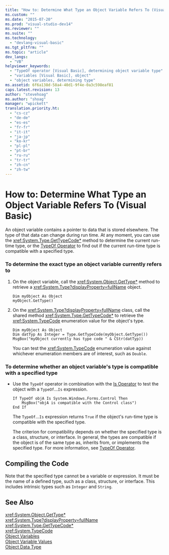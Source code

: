 ```yaml
---
title: "How to: Determine What Type an Object Variable Refers To (Visual Basic)"
ms.custom: ""
ms.date: "2015-07-20"
ms.prod: "visual-studio-dev14"
ms.reviewer: ""
ms.suite: ""
ms.technology: 
  - "devlang-visual-basic"
ms.tgt_pltfrm: ""
ms.topic: "article"
dev_langs: 
  - "VB"
helpviewer_keywords: 
  - "TypeOf operator [Visual Basic], determining object variable type"
  - "variables [Visual Basic], object"
  - "object variables, determining type"
ms.assetid: 6f6a138d-58a4-40d1-9f4e-0a3c598eaf81
caps.latest.revision: 13
author: "stevehoag"
ms.author: "shoag"
manager: "wpickett"
translation.priority.ht: 
  - "cs-cz"
  - "de-de"
  - "es-es"
  - "fr-fr"
  - "it-it"
  - "ja-jp"
  - "ko-kr"
  - "pl-pl"
  - "pt-br"
  - "ru-ru"
  - "tr-tr"
  - "zh-cn"
  - "zh-tw"
---
```

# How to: Determine What Type an Object Variable Refers To (Visual Basic)
An object variable contains a pointer to data that is stored elsewhere. The type of that data can change during run time. At any moment, you can use the <xref:System.Type.GetTypeCode*> method to determine the current run-time type, or the [TypeOf Operator](../../../../visual-basic/language-reference/operators/typeof-operator.md) to find out if the current run-time type is compatible with a specified type.  
  
### To determine the exact type an object variable currently refers to  
  
1.  On the object variable, call the <xref:System.Object.GetType*> method to retrieve a <xref:System.Type?displayProperty=fullName> object.  
  
    ```  
    Dim myObject As Object  
    myObject.GetType()  
    ```  
  
2.  On the <xref:System.Type?displayProperty=fullName> class, call the shared method <xref:System.Type.GetTypeCode*> to retrieve the <xref:System.TypeCode> enumeration value for the object's type.  
  
    ```  
    Dim myObject As Object  
    Dim datTyp As Integer = Type.GetTypeCode(myObject.GetType())  
    MsgBox("myObject currently has type code " & CStr(datTyp))  
    ```  
  
     You can test the <xref:System.TypeCode> enumeration value against whichever enumeration members are of interest, such as `Double`.  
  
### To determine whether an object variable's type is compatible with a specified type  
  
-   Use the `TypeOf` operator in combination with the [Is Operator](../../../../visual-basic/language-reference/operators/is-operator.md) to test the object with a `TypeOf`...`Is` expression.  
  
    ```  
    If TypeOf objA Is System.Windows.Forms.Control Then  
        MsgBox("objA is compatible with the Control class")  
    End If  
    ```  
  
     The `TypeOf`...`Is` expression returns `True` if the object's run-time type is compatible with the specified type.  
  
     The criterion for compatibility depends on whether the specified type is a class, structure, or interface. In general, the types are compatible if the object is of the same type as, inherits from, or implements the specified type. For more information, see [TypeOf Operator](../../../../visual-basic/language-reference/operators/typeof-operator.md).  
  
## Compiling the Code  
 Note that the specified type cannot be a variable or expression. It must be the name of a defined type, such as a class, structure, or interface. This includes intrinsic types such as `Integer` and `String`.  
  
## See Also  
 <xref:System.Object.GetType*>   
 <xref:System.Type?displayProperty=fullName>   
 <xref:System.Type.GetTypeCode*>   
 <xref:System.TypeCode>   
 [Object Variables](../../../../visual-basic/programming-guide/language-features/variables/object-variables.md)   
 [Object Variable Values](../../../../visual-basic/programming-guide/language-features/variables/object-variable-values.md)   
 [Object Data Type](../../../../visual-basic/language-reference/data-types/object-data-type.md)